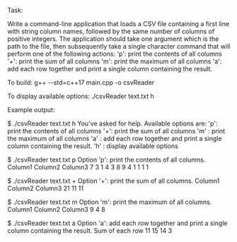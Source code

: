 Task:

Write a command-line application that loads a CSV file containing a first line with string column names, followed by the same number of
columns of positive integers. The application should take one argument which is the path to the file, then subsequently take a single character command that will perform one of the
following actions:
'p': print the contents of all columns
'+': print the sum of all columns
'm': print the maximum of all columns
'a': add each row together and print a single column containing the result.

To build:
g++ --std=c++17 main.cpp -o csvReader

To display available options:
./csvReader text.txt h


Example output:

$ ./csvReader text.txt h
You've asked for help. Available options are:
'p': print the contents of all columns
'+': print the sum of all columns
'm' : print the maximum of all columns
'a' : add each row together and print a single column containing the result.
'h' : display available options

$ ./csvReader text.txt p
Option 'p': print the contents of all columns.
Column1      Column2      Column3
    7           3           1
    4           3           8
    9           4           1
    1           1           1

$ ./csvReader text.txt +
Option '+': print the sum of all columns.
Column1      Column2      Column3
   21          11          11

$ ./csvReader text.txt m
Option 'm': print the maximum of all columns.
Column1      Column2      Column3
    9           4           8

$ ./csvReader text.txt a
Option 'a': add each row together and print a single column containing the result.
Sum of each row
     11
     15
     14
      3
